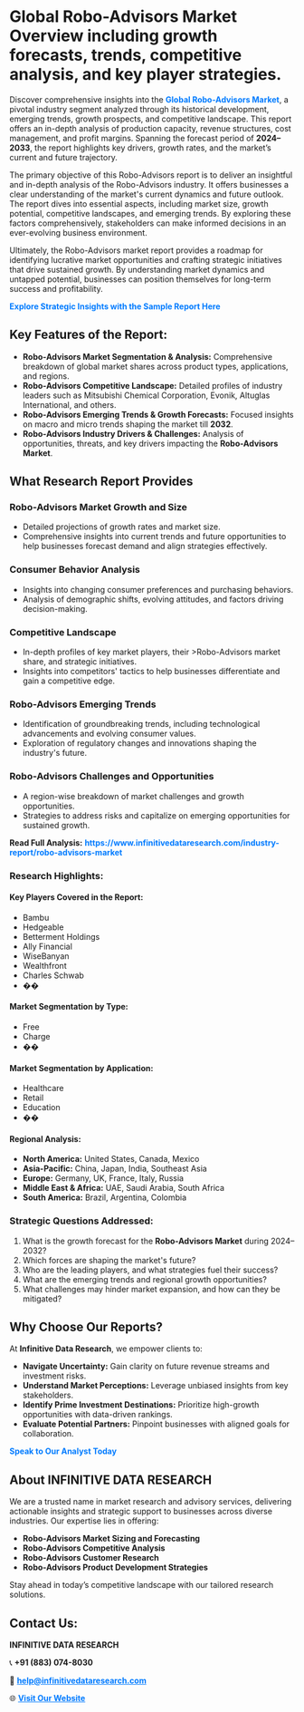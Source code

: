 <h1>Global Robo-Advisors Market Overview including growth forecasts, trends, competitive analysis, and key player strategies.</h1>
<p>
Discover comprehensive insights into the 
<a href="https://www.infinitivedataresearch.com/industry-report/robo-advisors-market" rel="dofollow" style="color: #007BFF; text-decoration: none;"><strong>Global Robo-Advisors Market</strong></a>, a pivotal industry segment analyzed through its historical development, emerging trends, growth prospects, and competitive landscape. This report offers an in-depth analysis of production capacity, revenue structures, cost management, and profit margins. Spanning the forecast period of <strong>2024–2033</strong>, the report highlights key drivers, growth rates, and the market’s current and future trajectory.
</p>
<p>
The primary objective of this Robo-Advisors report is to deliver an insightful and in-depth analysis of the Robo-Advisors industry. It offers businesses a clear understanding of the market's current dynamics and future outlook. The report dives into essential aspects, including market size, growth potential, competitive landscapes, and emerging trends. By exploring these factors comprehensively, stakeholders can make informed decisions in an ever-evolving business environment.
</p>
<p>
Ultimately, the Robo-Advisors market report provides a roadmap for identifying lucrative market opportunities and crafting strategic initiatives that drive sustained growth. By understanding market dynamics and untapped potential, businesses can position themselves for long-term success and profitability.
</p>
<p>
<a href="https://www.infinitivedataresearch.com/request-sample/reportId=105011" style="color: #007BFF; text-decoration: none;"><strong>Explore Strategic Insights with the Sample Report Here</strong></a>
</p>

<h2>Key Features of the Report:</h2>
<ul>
<li><strong>Robo-Advisors Market Segmentation & Analysis:</strong> Comprehensive breakdown of global market shares across product types, applications, and regions.</li>
<li><strong>Robo-Advisors Competitive Landscape:</strong> Detailed profiles of industry leaders such as Mitsubishi Chemical Corporation, Evonik, Altuglas International, and others.</li>
<li><strong>Robo-Advisors Emerging Trends & Growth Forecasts:</strong> Focused insights on macro and micro trends shaping the market till <strong>2032</strong>.</li>
<li><strong>Robo-Advisors Industry Drivers & Challenges:</strong> Analysis of opportunities, threats, and key drivers impacting the <strong>Robo-Advisors Market</strong>.</li>
</ul>

<h2>What Research Report Provides</h2>
<h3>Robo-Advisors Market Growth and Size</h3>
<ul>
<li>Detailed projections of growth rates and market size.</li>
<li>Comprehensive insights into current trends and future opportunities to help businesses forecast demand and align strategies effectively.</li>
</ul>

<h3>Consumer Behavior Analysis</h3>
<ul>
<li>Insights into changing consumer preferences and purchasing behaviors.</li>
<li>Analysis of demographic shifts, evolving attitudes, and factors driving decision-making.</li>
</ul>

<h3>Competitive Landscape</h3>
<ul>
<li>In-depth profiles of key market players, their >Robo-Advisors market share, and strategic initiatives.</li>
<li>Insights into competitors' tactics to help businesses differentiate and gain a competitive edge.</li>
</ul>

<h3>Robo-Advisors Emerging Trends</h3>
<ul>
<li>Identification of groundbreaking trends, including technological advancements and evolving consumer values.</li>
<li>Exploration of regulatory changes and innovations shaping the industry's future.</li>
</ul>

<h3>Robo-Advisors Challenges and Opportunities</h3>
<ul>
<li>A region-wise breakdown of market challenges and growth opportunities.</li>
<li>Strategies to address risks and capitalize on emerging opportunities for sustained growth.</li>
</ul>
<p><strong>Read Full Analysis:</strong> <a href="https://www.infinitivedataresearch.com/industry-report/robo-advisors-market" rel="dofollow" style="color: #007BFF; text-decoration: none;"><strong>https://www.infinitivedataresearch.com/industry-report/robo-advisors-market</strong></a></p>
<h3>Research Highlights:</h3>
<h4>Key Players Covered in the Report:</h4>
<ul><li>Bambu</li><li>Hedgeable</li><li>Betterment Holdings</li><li>Ally Financial</li><li>WiseBanyan</li><li>Wealthfront</li><li>Charles Schwab</li><li>��</li></ul>
<h4>Market Segmentation by Type:</h4>
<ul><li>Free</li><li>Charge</li><li>��</li></ul>
<h4>Market Segmentation by Application:</h4>
<ul><li>Healthcare</li><li>Retail</li><li>Education</li><li>��</li></ul>

<h4>Regional Analysis:</h4>
<ul>
<li><strong>North America:</strong> United States, Canada, Mexico</li>
<li><strong>Asia-Pacific:</strong> China, Japan, India, Southeast Asia</li>
<li><strong>Europe:</strong> Germany, UK, France, Italy, Russia</li>
<li><strong>Middle East & Africa:</strong> UAE, Saudi Arabia, South Africa</li>
<li><strong>South America:</strong> Brazil, Argentina, Colombia</li>
</ul>

<h3>Strategic Questions Addressed:</h3>
<ol>
<li>What is the growth forecast for the <strong>Robo-Advisors Market</strong> during 2024–2032?</li>
<li>Which forces are shaping the market's future?</li>
<li>Who are the leading players, and what strategies fuel their success?</li>
<li>What are the emerging trends and regional growth opportunities?</li>
<li>What challenges may hinder market expansion, and how can they be mitigated?</li>
</ol>

<h2>Why Choose Our Reports?</h2>
<p>At <strong>Infinitive Data Research</strong>, we empower clients to:</p>
<ul>
<li><strong>Navigate Uncertainty:</strong> Gain clarity on future revenue streams and investment risks.</li>
<li><strong>Understand Market Perceptions:</strong> Leverage unbiased insights from key stakeholders.</li>
<li><strong>Identify Prime Investment Destinations:</strong> Prioritize high-growth opportunities with data-driven rankings.</li>
<li><strong>Evaluate Potential Partners:</strong> Pinpoint businesses with aligned goals for collaboration.</li>
</ul>
<p><a href="https://www.infinitivedataresearch.com/industry-report/robo-advisors-market" rel="dofollow" style="color: #007BFF; text-decoration: none;"><strong>Speak to Our Analyst Today</strong></a></p>

<h2>About INFINITIVE DATA RESEARCH</h2>
<p>We are a trusted name in market research and advisory services, delivering actionable insights and strategic support to businesses across diverse industries. Our expertise lies in offering:</p>
<ul>
<li><strong>Robo-Advisors Market Sizing and Forecasting</strong></li>
<li><strong>Robo-Advisors Competitive Analysis</strong></li>
<li><strong>Robo-Advisors Customer Research</strong></li>
<li><strong>Robo-Advisors Product Development Strategies</strong></li>
</ul>
<p>Stay ahead in today’s competitive landscape with our tailored research solutions.</p>

<h2>Contact Us:</h2>
<p><strong>INFINITIVE DATA RESEARCH</strong></p>
<p>📞 <strong>+91 (883) 074-8030</strong></p>
<p>📧 <strong><a href="mailto:help@infinitivedataresearch.com" style="color: #007BFF;">help@infinitivedataresearch.com</a></strong></p>
<p>🌐 <strong><a href="https://www.infinitivedataresearch.com" rel="dofollow" style="color: #007BFF;">Visit Our Website</a></strong></p>